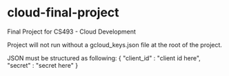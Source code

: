 # cloud-final-project
Final Project for CS493 - Cloud Development

Project will not run without a gcloud_keys.json file at the root of the project.

JSON must be structured as following:
{
  "client_id" : "client id here",
  "secret" : "secret here"
}